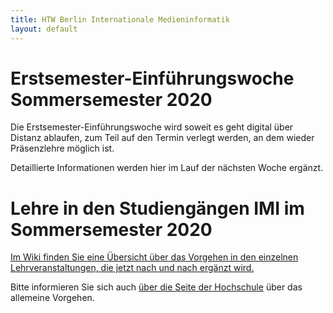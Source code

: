 ```yaml
---
title: HTW Berlin Internationale Medieninformatik
layout: default
---
```


# Erstsemester-Einführungswoche Sommersemester 2020

Die Erstsemester-Einführungswoche wird soweit es geht digital über Distanz ablaufen,
zum Teil auf den Termin verlegt werden, an dem wieder Präsenzlehre möglich ist.

Detaillierte Informationen werden hier im Lauf der nächsten Woche ergänzt.

# Lehre in den Studiengängen IMI im Sommersemester 2020

[Im Wiki finden Sie eine Übersicht über das Vorgehen in den einzelnen
Lehrveranstaltungen, die jetzt nach und nach ergänzt wird.](https://wiki.htw-berlin.de/confluence/pages/viewpage.action?pageId=73041844)

Bitte informieren Sie sich auch [über die Seite der Hochschule](https://www.htw-berlin.de/einrichtungen/hochschulleitung/sicherheitsingenieure/corona-virus/)
über das allemeine Vorgehen.

